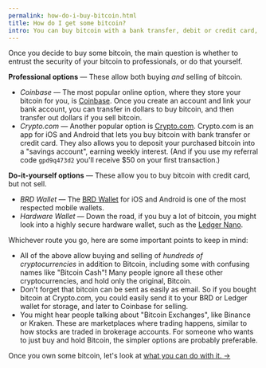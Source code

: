 ```yaml
---
permalink: how-do-i-buy-bitcoin.html
title: How do I get some bitcoin?
intro: You can buy bitcoin with a bank transfer, debit or credit card, or even person-to-person.
---
```


Once you decide to buy some bitcoin, the main question is whether to entrust the security of your bitcoin to professionals, or do that yourself.

**Professional options** — These allow both buying *and* selling of bitcoin.

- *Coinbase* — The most popular online option, where they store your bitcoin for you, is [Coinbase](https://www.coinbase.com). Once you create an account and link your bank account, you can transfer in dollars to buy bitcoin, and then transfer out dollars if you sell bitcoin.
- *Crypto.com* — Another popular option is [Crypto.com](https://crypto.com/). Crypto.com is an app for iOS and Android that lets you buy bitcoin with bank transfer or credit card. They also allows you to deposit your purchased bitcoin into a "savings account", earning weekly interest. (And if you use my referral code `gpd9q473d2` you'll receive $50 on your first transaction.)

**Do-it-yourself options** — These allow you to buy bitcoin with credit card, but not sell.

- *BRD Wallet* — The [BRD Wallet](https://brd.com) for iOS and Android is one of the most respected mobile wallets.
- *Hardware Wallet* — Down the road, if you buy a lot of bitcoin, you might look into a highly secure hardware wallet, such as the [Ledger Nano](https://shop.ledger.com/?r=9be4f2a7e990).

Whichever route you go, here are some important points to keep in mind:

- All of the above allow buying and selling of *hundreds of cryptocurrencies* in addition to Bitcoin, including some with confusing names like "Bitcoin Cash"! Many people ignore all these other cryptocurrencies, and hold only the original, Bitcoin.
- Don't forget that bitcoin can be sent as easily as email. So if you bought bitcoin at Crypto.com, you could easily send it to your BRD or Ledger wallet for storage, and later to Coinbase for selling.
- You might hear people talking about "Bitcoin Exchanges", like Binance or Kraken. These are marketplaces where trading happens, similar to how stocks are traded in brokerage accounts. For someone who wants to just buy and hold Bitcoin, the simpler options are probably preferable.

Once you own some bitcoin, let's look at [what you can do with it. →](/what-can-i-do-with-my-bitcoin.html)